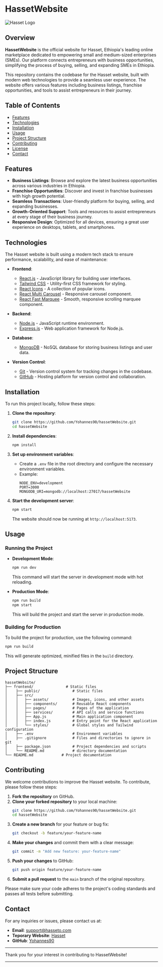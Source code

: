 
# HassetWebsite

![Hasset Logo](https://your-logo-link-here.png)

## Overview

**HassetWebsite** is the official website for Hasset, Ethiopia's leading online marketplace dedicated to empowering small and medium-sized enterprises (SMEs). Our platform connects entrepreneurs with business opportunities, simplifying the process of buying, selling, and expanding SMEs in Ethiopia.

This repository contains the codebase for the Hasset website, built with modern web technologies to provide a seamless user experience. The website offers various features including business listings, franchise opportunities, and tools to assist entrepreneurs in their journey.

## Table of Contents

- [Features](#features)
- [Technologies](#technologies)
- [Installation](#installation)
- [Usage](#usage)
- [Project Structure](#project-structure)
- [Contributing](#contributing)
- [License](#license)
- [Contact](#contact)

## Features

- **Business Listings**: Browse and explore the latest business opportunities across various industries in Ethiopia.
- **Franchise Opportunities**: Discover and invest in franchise businesses with high growth potential.
- **Seamless Transactions**: User-friendly platform for buying, selling, and expanding businesses.
- **Growth-Oriented Support**: Tools and resources to assist entrepreneurs at every stage of their business journey.
- **Responsive Design**: Optimized for all devices, ensuring a great user experience on desktops, tablets, and smartphones.

## Technologies

The Hasset website is built using a modern tech stack to ensure performance, scalability, and ease of maintenance:

- **Frontend**:
  - [React.js](https://reactjs.org/) - JavaScript library for building user interfaces.
  - [Tailwind CSS](https://tailwindcss.com/) - Utility-first CSS framework for styling.
  - [React Icons](https://react-icons.github.io/react-icons/) - A collection of popular icons.
  - [React Multi Carousel](https://www.npmjs.com/package/react-multi-carousel) - Responsive carousel component.
  - [React Fast Marquee](https://www.npmjs.com/package/react-fast-marquee) - Smooth, responsive scrolling marquee component.

- **Backend**:
  - [Node.js](https://nodejs.org/) - JavaScript runtime environment.
  - [Express.js](https://expressjs.com/) - Web application framework for Node.js.

- **Database**:
  - [MongoDB](https://www.mongodb.com/) - NoSQL database for storing business listings and user data.

- **Version Control**:
  - [Git](https://git-scm.com/) - Version control system for tracking changes in the codebase.
  - [GitHub](https://github.com/) - Hosting platform for version control and collaboration.

## Installation

To run this project locally, follow these steps:

1. **Clone the repository**:
   ```bash
   git clone https://github.com/Yohannes90/hassetWebsite.git
   cd hassetWebsite
   ```

2. **Install dependencies**:
   ```bash
   npm install
   ```

3. **Set up environment variables**:
   - Create a `.env` file in the root directory and configure the necessary environment variables.
   - Example:
     ```
     NODE_ENV=development
     PORT=3000
     MONGODB_URI=mongodb://localhost:27017/hassetWebsite
     ```

4. **Start the development server**:
   ```bash
   npm start
   ```

   The website should now be running at `http://localhost:5173`.

## Usage

### Running the Project

- **Development Mode**:
  ```bash
  npm run dev
  ```
  This command will start the server in development mode with hot reloading.

- **Production Mode**:
  ```bash
  npm run build
  npm start
  ```
  This will build the project and start the server in production mode.

### Building for Production

To build the project for production, use the following command:

```bash
npm run build
```

This will generate optimized, minified files in the `build` directory.

## Project Structure

```plaintext
hassetWebsite/
├── frontend/               # Static files
│    ├── public/               # Static files
│    ├── src/
│    │   ├── assets/           # Images, icons, and other assets
│    │   ├── components/       # Reusable React components
│    │   ├── pages/            # Pages of the application
│    │   ├── services/         # API calls and service functions
│    │   ├── App.js            # Main application component
│    │   ├── index.js          # Entry point for the React application
│    │   └── styles/           # Global styles and Tailwind configuration
│    ├── .env                  # Environment variables
│    ├── .gitignore            # Files and directories to ignore in git
│    ├── package.json          # Project dependencies and scripts
│    └── README.md             # directory documentation
└── README.md             # Project documentation
```

## Contributing

We welcome contributions to improve the Hasset website. To contribute, please follow these steps:

1. **Fork the repository** on GitHub.
2. **Clone your forked repository** to your local machine:
   ```bash
   git clone https://github.com/Yohannes90/hassetWebsite.git
   cd hassetWebsite
   ```
3. **Create a new branch** for your feature or bug fix:
   ```bash
   git checkout -b feature/your-feature-name
   ```
4. **Make your changes** and commit them with a clear message:
   ```bash
   git commit -m "Add new feature: your-feature-name"
   ```
5. **Push your changes** to GitHub:
   ```bash
   git push origin feature/your-feature-name
   ```
6. **Submit a pull request** to the `main` branch of the original repository.

Please make sure your code adheres to the project's coding standards and passes all tests before submitting.

## Contact

For any inquiries or issues, please contact us at:

- **Email**: support@hasseto.com
- **Teporary Website**: [Hasset](https://yohannes90.github.io/hassetWebsite/)
- **GitHub**: [Yohannes90](https://github.com/Yohannes90)

---

Thank you for your interest in contributing to HassetWebsite!

---
